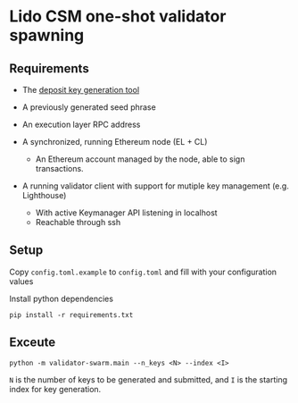 # Lido CSM one-shot validator spawning

## Requirements

- The [deposit key generation tool](https://github.com/ethereum/staking-deposit-cli)

- A previously generated seed phrase

- An execution layer RPC address
- A synchronized, running Ethereum node  (EL + CL)
    - An Ethereum account managed by the node, able to sign transactions.
- A running validator client with support for mutiple key management (e.g. Lighthouse)
    - With active Keymanager API listening in localhost
    - Reachable through ssh

## Setup

Copy `config.toml.example` to `config.toml` and fill with your configuration values

Install python dependencies

```
pip install -r requirements.txt
```


## Exceute

`python -m validator-swarm.main --n_keys <N> --index <I>`

`N` is the number of keys to be generated and submitted, and `I` is the starting index for key generation.


